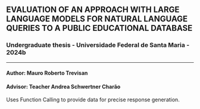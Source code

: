 ## EVALUATION OF AN APPROACH WITH LARGE LANGUAGE MODELS FOR NATURAL LANGUAGE QUERIES TO A PUBLIC EDUCATIONAL DATABASE

### Undergraduate thesis - Universidade Federal de Santa Maria - 2024b
<hr/>

#### Author: Mauro Roberto Trevisan
#### Advisor: Teacher Andrea Schwertner Charão

Uses Function Calling to provide data for precise response generation.

